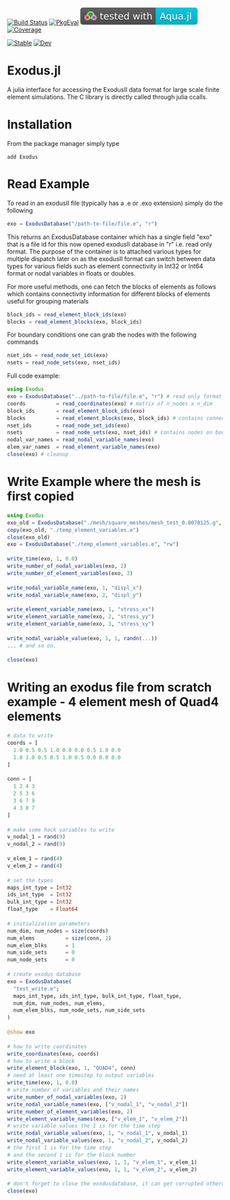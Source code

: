 [![Build Status](https://github.com/cmhamel/Exodus.jl/actions/workflows/CI.yml/badge.svg?branch=master)](https://github.com/cmhamel/Exodus.jl/actions/workflows/CI.yml?query=branch%3Amaster) 
[![PkgEval](https://JuliaCI.github.io/NanosoldierReports/pkgeval_badges/E/Exodus.svg)](https://JuliaCI.github.io/NanosoldierReports/pkgeval_badges/E/Exodus.html)
[![Aqua QA](https://raw.githubusercontent.com/JuliaTesting/Aqua.jl/master/badge.svg)](https://github.com/JuliaTesting/Aqua.jl)
[![Coverage](https://codecov.io/gh/cmhamel/Exodus.jl/branch/master/graph/badge.svg)](https://codecov.io/gh/cmhamel/Exodus.jl) 

[![Stable](https://img.shields.io/badge/docs-stable-blue.svg)](https://cmhamel.github.io/Exodus.jl/stable/) 
[![Dev](https://img.shields.io/badge/docs-dev-blue.svg)](https://cmhamel.github.io/Exodus.jl/dev/) 




# Exodus.jl
A julia interface for accessing the ExodusII data format for large scale finite element simulations. The C library is directly called through julia ccalls. 

# Installation
From the package manager simply type
```
add Exodus
```

# Read Example
To read in an exodusII file (typically has a .e or .exo extension) simply do the following

```julia
exo = ExodusDatabase("/path-to-file/file.e", "r")
```
This returns an ExodusDatabase container which has a single field "exo" that is a file id for this now opened exodusII database in "r" i.e. read only format. The purpose of the container is to attached various types for multiple dispatch later on as the exodusII format can switch between data types for various fields such as element connectivity in Int32 or Int64 format or nodal variables in floats or doubles.

For more useful methods, one can fetch the blocks of elements as follows which contains connectivity information for different blocks of elements useful for grouping materials
```julia
block_ids = read_element_block_ids(exo)
blocks = read_element_blocks(exo, block_ids)
```
For boundary conditions one can grab the nodes with the following commands
```julia
nset_ids = read_node_set_ids(exo)
nsets = read_node_sets(exo, nset_ids)
```

Full code example:
```julia
using Exodus
exo = ExodusDatabase("../path-to-file/file.e", "r") # read only format
coords          = read_coordinates(exo) # matrix of n_nodes x n_dim
block_ids       = read_element_block_ids(exo)
blocks          = read_element_blocks(exo, block_ids) # contains connectivity information
nset_ids        = read_node_set_ids(exo)
nsets           = read_node_sets(exo, nset_ids) # contains nodes on boundaries
nodal_var_names = read_nodal_variable_names(exo)
elem_var_names  = read_element_variable_names(exo)
close(exo) # cleanup
```

# Write Example where the mesh is first copied
```julia
using Exodus
exo_old = ExodusDatabase("./mesh/square_meshes/mesh_test_0.0078125.g", "r")
copy(exo_old, "./temp_element_variables.e")
close(exo_old)
exo = ExodusDatabase("./temp_element_variables.e", "rw")

write_time(exo, 1, 0.0)
write_number_of_nodal_variables(exo, 2)
write_number_of_element_variables(exo, 3)

write_nodal_variable_name(exo, 1, "displ_x")
write_nodal_variable_name(exo, 2, "displ_y")

write_element_variable_name(exo, 1, "stress_xx")
write_element_variable_name(exo, 2, "stress_yy")
write_element_variable_name(exo, 3, "stress_xy")

write_nodal_variable_value(exo, 1, 1, randn(...))
... # and so on.

close(exo)
```

# Writing an exodus file from scratch example - 4 element mesh of Quad4 elements

```julia
# data to write
coords = [
  1.0 0.5 0.5 1.0 0.0 0.0 0.5 1.0 0.0
  1.0 1.0 0.5 0.5 1.0 0.5 0.0 0.0 0.0
]

conn = [
  1 2 4 3
  2 5 3 6
  3 6 7 9
  4 3 8 7
]

# make some hack variables to write
v_nodal_1 = rand(9)
v_nodal_2 = rand(9)

v_elem_1 = rand(4)
v_elem_2 = rand(4)

# set the types
maps_int_type = Int32
ids_int_type  = Int32
bulk_int_type = Int32
float_type    = Float64

# initialization parameters
num_dim, num_nodes = size(coords)
num_elems          = size(conn, 2)
num_elem_blks      = 1
num_side_sets      = 0
num_node_sets      = 0

# create exodus database
exo = ExodusDatabase(
  "test_write.e";
  maps_int_type, ids_int_type, bulk_int_type, float_type,
  num_dim, num_nodes, num_elems,
  num_elem_blks, num_node_sets, num_side_sets
)

@show exo

# how to write coordinates
write_coordinates(exo, coords)
# how to write a block
write_element_block(exo, 1, "QUAD4", conn)
# need at least one timestep to output variables
write_time(exo, 1, 0.0)
# write number of variables and their names
write_number_of_nodal_variables(exo, 2)
write_nodal_variable_names(exo, ["v_nodal_1", "v_nodal_2"])
write_number_of_element_variables(exo, 2)
write_element_variable_names(exo, ["v_elem_1", "v_elem_2"])
# write variable values the 1 is for the time step
write_nodal_variable_values(exo, 1, "v_nodal_1", v_nodal_1)
write_nodal_variable_values(exo, 1, "v_nodal_2", v_nodal_2)
# the first 1 is for the time step 
# and the second 1 is for the block number
write_element_variable_values(exo, 1, 1, "v_elem_1", v_elem_1)
write_element_variable_values(exo, 1, 1, "v_elem_2", v_elem_2)

# don't forget to close the exodusdatabase, it can get corrupted otherwise if you're writing
close(exo)

```